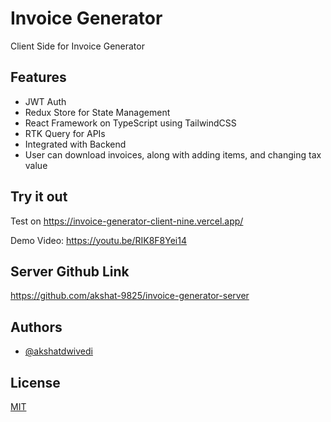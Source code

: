 # Invoice Generator

Client Side for Invoice Generator

## Features

- JWT Auth
- Redux Store for State Management
- React Framework on TypeScript using TailwindCSS
- RTK Query for APIs
- Integrated with Backend
- User can download invoices, along with adding items, and changing tax value

## Try it out

Test on https://invoice-generator-client-nine.vercel.app/

Demo Video: https://youtu.be/RIK8F8Yei14

## Server Github Link

https://github.com/akshat-9825/invoice-generator-server

## Authors

- [@akshatdwivedi](https://www.github.com/akshat-9825)

## License

[MIT](https://github.com/akshat-9825/invoice-generator-client/blob/main/LICENSE)
